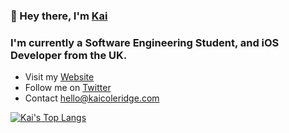 ### 👋 Hey there, I'm [Kai](https://kaicoleridge.com)

### I'm currently a Software Engineering Student, and iOS Developer from the UK.
- Visit my [Website](https://kaicoleridge.com)
- Follow me on [Twitter](https://twitter.com/kaicoleridge)
- Contact hello@kaicoleridge.com


[![Kai's Top Langs](https://github-readme-stats.vercel.app/api/top-langs/?username=kaicoleridge&layout=compact)](https://github.com/anuraghazra/github-readme-stats)




